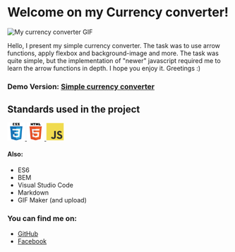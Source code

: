 # Welcome on my Currency converter!


<img src="https://s6.gifyu.com/images/S6rMe.gif" alt="My currency converter GIF">


Hello, I present my simple currency converter. The task was to use arrow functions, apply flexbox and background-image and more. The task was quite simple, but the implementation of "newer" javascript required me to learn the arrow functions in depth. I hope you enjoy it. Greetings :)

### Demo Version: [Simple currency converter](https://codelewski.github.io/Currency-converter/)

## Standards used in the project
  
<p> <a href="https://www.w3schools.com/css/" target="_blank" rel="noreferrer"> <img src="https://raw.githubusercontent.com/devicons/devicon/master/icons/css3/css3-original-wordmark.svg" alt="css3" width="40" height="40"/> </a> <a href="https://www.w3.org/html/" target="_blank" rel="noreferrer"> <img src="https://raw.githubusercontent.com/devicons/devicon/master/icons/html5/html5-original-wordmark.svg" alt="html5" width="40" height="40"/> </a> <a href="https://developer.mozilla.org/en-US/docs/Web/JavaScript" target="_blank" rel="noreferrer"> <img src="https://raw.githubusercontent.com/devicons/devicon/master/icons/javascript/javascript-original.svg" alt="javascript" width="40" height="40"/> </a> </p>  
 <h4>Also:</h3>
 
 - ES6
 - BEM
 - Visual Studio Code
 - Markdown
 - GIF Maker (and upload)

### You can find me on:

 - [GitHub](https://github.com/Codelewski)
 -  [Facebook](https://www.facebook.com/maciejmackoo/)
